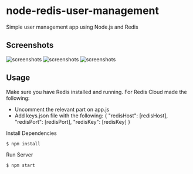 # node-redis-user-management
Simple user management app using Node.js and Redis

## Screenshots
![screenshots](https://raw.githubusercontent.com/lirangofer-spec/node-redis-user-management/master/screenshots/add_user.gif)
![screenshots](https://raw.githubusercontent.com/lirangofer-spec/node-redis-user-management/master/screenshots/search_users.gif)
![screenshots](https://raw.githubusercontent.com/lirangofer-spec/node-redis-user-management/master/screenshots/user_details.gif)
## Usage

Make sure you have Redis installed and running.
For Redis Cloud made the following:
- Uncomment the relevant part on app.js
- Add keys.json file with the following:
{
  "redisHost": [redisHost],
  "redisPort": [redisPort],
  "redisKey": [redisKey]
} 

Install Dependencies

```sh
$ npm install
```

Run Server

```sh
$ npm start
```
